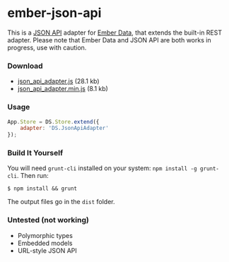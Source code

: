# ember-json-api

This is a [JSON API](http://jsonapi.org) adapter for [Ember Data](http://github.com/emberjs/data), that extends the built-in REST adapter. Please note that Ember Data and JSON API are both works in progress, use with caution.

### Download
- [json_api_adapter.js](http://raw.github.com/daliwali/ember-json-api/master/dist/json_api_adapter.js) (28.1 kb)
- [json_api_adapter.min.js](http://raw.github.com/daliwali/ember-json-api/master/dist/json_api_adapter.min.js) (8.1 kb)

### Usage
```javascript
App.Store = DS.Store.extend({
	adapter: 'DS.JsonApiAdapter'
});
```

### Build It Yourself

You will need `grunt-cli` installed on your system: `npm install -g grunt-cli`. Then run:

```
$ npm install && grunt
```

The output files go in the `dist` folder.

### Untested (not working)
- Polymorphic types
- Embedded models
- URL-style JSON API
